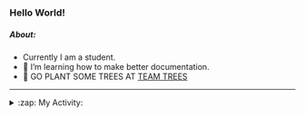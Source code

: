 ### Hello World!

##### About:
- Currently I am a student.
- 🌱 I’m learning how to make better documentation.
- 🌱 GO PLANT SOME TREES AT [TEAM TREES](https://teamtrees.org/)

---
<details>
  <summary>:zap: My Activity:</summary>
  
<!--START_SECTION:waka-->
![Code Time](http://img.shields.io/badge/Code%20Time-1%2C250%20hrs%2041%20mins-blue)

**I'm a Night 🦉** 

```text
🌞 Morning                2114 commits        ███░░░░░░░░░░░░░░░░░░░░░░   10.36 % 
🌆 Daytime                6769 commits        ████████░░░░░░░░░░░░░░░░░   33.17 % 
🌃 Evening                5893 commits        ███████░░░░░░░░░░░░░░░░░░   28.88 % 
🌙 Night                  5628 commits        ███████░░░░░░░░░░░░░░░░░░   27.58 % 
```
📅 **I'm Most Productive on Wednesday** 

```text
Monday                   2777 commits        ███░░░░░░░░░░░░░░░░░░░░░░   13.61 % 
Tuesday                  2809 commits        ███░░░░░░░░░░░░░░░░░░░░░░   13.77 % 
Wednesday                4797 commits        ██████░░░░░░░░░░░░░░░░░░░   23.51 % 
Thursday                 2706 commits        ███░░░░░░░░░░░░░░░░░░░░░░   13.26 % 
Friday                   2237 commits        ███░░░░░░░░░░░░░░░░░░░░░░   10.96 % 
Saturday                 1770 commits        ██░░░░░░░░░░░░░░░░░░░░░░░   08.67 % 
Sunday                   3308 commits        ████░░░░░░░░░░░░░░░░░░░░░   16.21 % 
```


📊 **This Week I Spent My Time On** 

```text
🔥 Editors: 
IntelliJ                 1 hr 11 mins        ████████████████████████░   94.98 % 
Android Studio           3 mins              █░░░░░░░░░░░░░░░░░░░░░░░░   05.02 % 

🐱‍💻 Projects: 
library_management_system42 mins             ██████████████░░░░░░░░░░░   57.22 % 
microservices-demo       27 mins             █████████░░░░░░░░░░░░░░░░   36.60 % 
e-wallet                 3 mins              █░░░░░░░░░░░░░░░░░░░░░░░░   04.88 % 
Unknown Project          0 secs              ░░░░░░░░░░░░░░░░░░░░░░░░░   01.16 % 
swagstore                0 secs              ░░░░░░░░░░░░░░░░░░░░░░░░░   00.09 % 
```


 Last Updated on 14/11/2023 17:11:11 UTC
<!--END_SECTION:waka-->
</details>
